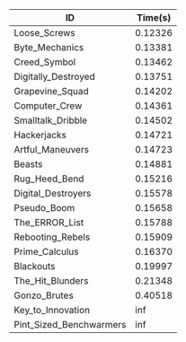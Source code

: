 |ID|Time(s)|
|-|-|
|Loose_Screws|0.12326|
|Byte_Mechanics|0.13381|
|Creed_Symbol|0.13462|
|Digitally_Destroyed|0.13751|
|Grapevine_Squad|0.14202|
|Computer_Crew|0.14361|
|Smalltalk_Dribble|0.14502|
|Hackerjacks|0.14721|
|Artful_Maneuvers|0.14723|
|Beasts|0.14881|
|Rug_Heed_Bend|0.15216|
|Digital_Destroyers|0.15578|
|Pseudo_Boom|0.15658|
|The_ERROR_List|0.15788|
|Rebooting_Rebels|0.15909|
|Prime_Calculus|0.16370|
|Blackouts|0.19997|
|The_Hit_Blunders|0.21348|
|Gonzo_Brutes|0.40518|
|Key_to_Innovation|inf|
|Pint_Sized_Benchwarmers|inf|
